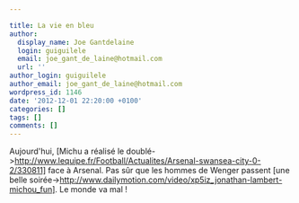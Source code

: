 ```yaml
---

title: La vie en bleu
author:
  display_name: Joe Gantdelaine
  login: guiguilele
  email: joe_gant_de_laine@hotmail.com
  url: ''
author_login: guiguilele
author_email: joe_gant_de_laine@hotmail.com
wordpress_id: 1146
date: '2012-12-01 22:20:00 +0100'
categories: []
tags: []
comments: []
---
```

Aujourd'hui, [Michu a réalisé le doublé->http://www.lequipe.fr/Football/Actualites/Arsenal-swansea-city-0-2/330811] face à Arsenal. Pas sûr que les hommes de Wenger passent [une belle soirée->http://www.dailymotion.com/video/xp5iz_jonathan-lambert-michou_fun]. Le monde va mal !
